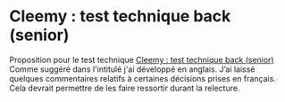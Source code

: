 # Cleemy : test technique back (senior)

Proposition pour le test technique [Cleemy : test technique back (senior)](https://github.com/LuccaSA/Cleemy.RecruitmentTest/tree/main/back/senior)
Comme suggéré dans l'intitulé j'ai développé en anglais.
J’ai laissé quelques commentaires relatifs à certaines décisions prises en français.
Cela devrait permettre de les faire ressortir durant la relecture.

